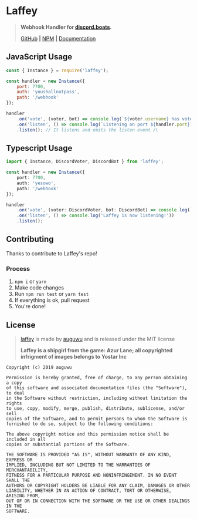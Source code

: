 # Laffey

> **Webhook Handler for [discord.boats](https://discord.boats).**
>
> [GitHub](https://github.com/auguwu/laffey) **|** [NPM](https://npmjs.com/package/laffey) **|** [Documentation](https://docs.augu.dev/laffey)

## JavaScript Usage

```js
const { Instance } = require('laffey');

const handler = new Instance({
    port: 7700,
    auth: 'youshallnotpass',
    path: '/webhook'
});

handler
    .on('vote', (voter, bot) => console.log(`${voter.username} has voted ${bot.name}`))
    .on('listen', () => console.log(`Listening on port ${handler.port}`))
    .listen(); // It listens and emits the listen event /\
```

## Typescript Usage

```ts
import { Instance, DiscordVoter, DiscordBot } from 'laffey';

const handler = new Instance({
    port: 7700,
    auth: 'yesowo',
    path: '/webhook'
});

handler
    .on('vote', (voter: DiscordVoter, bot: DiscordBot) => console.log(`${voter.username} has voted ${bot.name}`))
    .on('listen', () => console.log('Laffey is now listening!'))
    .listen();
```

## Contributing

Thanks to contribute to Laffey's repo!

### Process

1) `npm i` or `yarn`
2) Make code changes
3) Run `npm run test` or `yarn test`
4) If everything is ok, pull request
5) You're done!

## License

> [laffey](https://github.com/auguwu/laffey) is made by [auguwu](https://augu.me) and is released under the MIT license
>
> **Laffey is a shipgirl from the game: Azur Lane; all copyrighted infrigment of images belongs to Yostar Inc**

```
Copyright (c) 2019 auguwu

Permission is hereby granted, free of charge, to any person obtaining a copy
of this software and associated documentation files (the "Software"), to deal
in the Software without restriction, including without limitation the rights
to use, copy, modify, merge, publish, distribute, sublicense, and/or sell
copies of the Software, and to permit persons to whom the Software is
furnished to do so, subject to the following conditions:

The above copyright notice and this permission notice shall be included in all
copies or substantial portions of the Software.

THE SOFTWARE IS PROVIDED "AS IS", WITHOUT WARRANTY OF ANY KIND, EXPRESS OR
IMPLIED, INCLUDING BUT NOT LIMITED TO THE WARRANTIES OF MERCHANTABILITY,
FITNESS FOR A PARTICULAR PURPOSE AND NONINFRINGEMENT. IN NO EVENT SHALL THE
AUTHORS OR COPYRIGHT HOLDERS BE LIABLE FOR ANY CLAIM, DAMAGES OR OTHER
LIABILITY, WHETHER IN AN ACTION OF CONTRACT, TORT OR OTHERWISE, ARISING FROM,
OUT OF OR IN CONNECTION WITH THE SOFTWARE OR THE USE OR OTHER DEALINGS IN THE
SOFTWARE.
```
